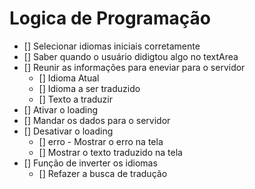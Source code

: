 # Logica de Programação

- [] Selecionar idiomas iniciais corretamente
- [] Saber quando o usuário didigtou algo no textArea
- [] Reunir as informações para eneviar para o servidor
  - [] Idioma Atual
  - [] Idioma a ser traduzido
  - [] Texto a traduzir
- [] Ativar o loading
- [] Mandar os dados para o servidor
- [] Desativar o loading
  - [] erro - Mostrar o erro na tela
  - [] Mostrar o texto traduzido na tela
- [] Função de inverter os idiomas
  - [] Refazer a busca de tradução
